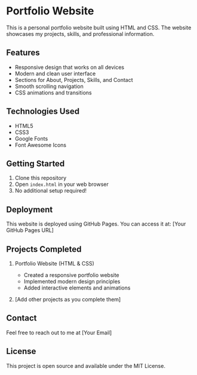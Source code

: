 # Portfolio Website

This is a personal portfolio website built using HTML and CSS. The website showcases my projects, skills, and professional information.

## Features

- Responsive design that works on all devices
- Modern and clean user interface
- Sections for About, Projects, Skills, and Contact
- Smooth scrolling navigation
- CSS animations and transitions

## Technologies Used

- HTML5
- CSS3
- Google Fonts
- Font Awesome Icons

## Getting Started

1. Clone this repository
2. Open `index.html` in your web browser
3. No additional setup required!

## Deployment

This website is deployed using GitHub Pages. You can access it at: [Your GitHub Pages URL]

## Projects Completed

1. Portfolio Website (HTML & CSS)
   - Created a responsive portfolio website
   - Implemented modern design principles
   - Added interactive elements and animations

2. [Add other projects as you complete them]

## Contact

Feel free to reach out to me at [Your Email]

## License

This project is open source and available under the MIT License. 